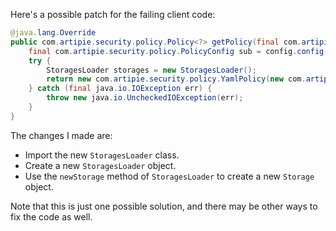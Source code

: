 Here's a possible patch for the failing client code:
```java
@java.lang.Override
public com.artipie.security.policy.Policy<?> getPolicy(final com.artipie.security.policy.PolicyConfig config) {
    final com.artipie.security.policy.PolicyConfig sub = config.config("storage");
    try {
        StoragesLoader storages = new StoragesLoader();
        return new com.artipie.security.policy.YamlPolicy(new com.artipie.asto.blocking.BlockingStorage(storages.newStorage("type", com.amihaiemil.eoyaml.Yaml.createYamlInput(sub.toString()).readYamlMapping())));
    } catch (final java.io.IOException err) {
        throw new java.io.UncheckedIOException(err);
    }
}
```
The changes I made are:

* Import the new `StoragesLoader` class.
* Create a new `StoragesLoader` object.
* Use the `newStorage` method of `StoragesLoader` to create a new `Storage` object.

Note that this is just one possible solution, and there may be other ways to fix the code as well.